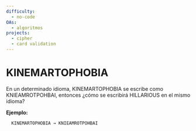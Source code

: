 ```yaml
---
difficulty:
  - no-code
OAs:
  - algoritmos
projects:
  - cipher
  - card validation
---
```


# KINEMARTOPHOBIA

En un determinado idioma, KINEMARTOPHOBIA se escribe como KNIEAMROTPOHBAI,
entonces ¿cómo se escribirá HILLARIOUS en el mismo idioma?

__Ejemplo:__

```js
  KINEMARTOPHOBIA → KNIEAMROTPOHBAI
```
